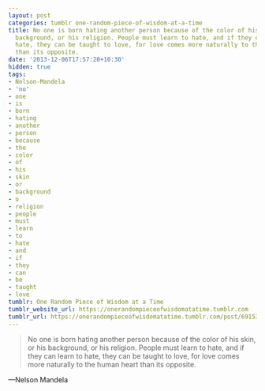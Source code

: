 ```yaml
---
layout: post
categories: tumblr one-random-piece-of-wisdom-at-a-time
title: No one is born hating another person because of the color of his skin, or his
  background, or his religion. People must learn to hate, and if they can learn to
  hate, they can be taught to love, for love comes more naturally to the human heart
  than its opposite.
date: '2013-12-06T17:57:20+10:30'
hidden: true
tags:
- Nelson-Mandela
- 'no'
- one
- is
- born
- hating
- another
- person
- because
- the
- color
- of
- his
- skin
- or
- background
- o
- religion
- people
- must
- learn
- to
- hate
- and
- if
- they
- can
- be
- taught
- love
tumblr: One Random Piece of Wisdom at a Time
tumblr_website_url: https://onerandompieceofwisdomatatime.tumblr.com
tumblr_url: https://onerandompieceofwisdomatatime.tumblr.com/post/69153866960/no-one-is-born-hating-another-person-because-of
---
```

> No one is born hating another person because of the color of his skin, or his background, or his religion. People must learn to hate, and if they can learn to hate, they can be taught to love, for love comes more naturally to the human heart than its opposite.

—Nelson Mandela
